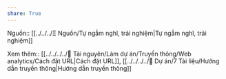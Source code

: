 ```yaml
---
share: True
---
```

Nguồn:: [[../../../Ξ Nguồn/Tự ngẫm nghĩ, trải nghiệm|Tự ngẫm nghĩ, trải nghiệm]]

Xem thêm:: [[../../../../📜 Tài nguyên/Làm dự án/Truyền thông/Web analytics/Cách đặt URL|Cách đặt URL]], [[../../../../📐 Dự án/7 Tài liệu/Hướng dẫn truyền thông|Hướng dẫn truyền thông]]
